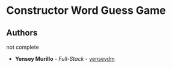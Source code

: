 
# Constructor Word Guess Game

## Authors

not complete

* **Yensey Murillo** - *Full-Stack* - [yenseydm](https://github.com/yenseydm)


